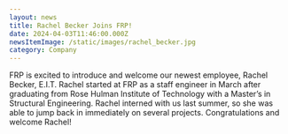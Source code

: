 ```yaml
---
layout: news
title: Rachel Becker Joins FRP!
date: 2024-04-03T11:46:00.000Z
newsItemImage: /static/images/rachel_becker.jpg
category: Company
---
```

FRP is excited to introduce and welcome our newest employee, Rachel Becker, E.I.T. Rachel started at FRP as a staff engineer in March after graduating from Rose Hulman Institute of Technology with a Master’s in Structural Engineering. Rachel interned with us last summer, so she was able to jump back in immediately on several projects. Congratulations and welcome Rachel!
